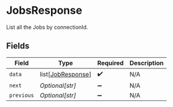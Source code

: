 # JobsResponse

List all the Jobs by connectionId.


## Fields

| Field                                                   | Type                                                    | Required                                                | Description                                             |
| ------------------------------------------------------- | ------------------------------------------------------- | ------------------------------------------------------- | ------------------------------------------------------- |
| `data`                                                  | list[[JobResponse](../../models/shared/jobresponse.md)] | :heavy_check_mark:                                      | N/A                                                     |
| `next`                                                  | *Optional[str]*                                         | :heavy_minus_sign:                                      | N/A                                                     |
| `previous`                                              | *Optional[str]*                                         | :heavy_minus_sign:                                      | N/A                                                     |